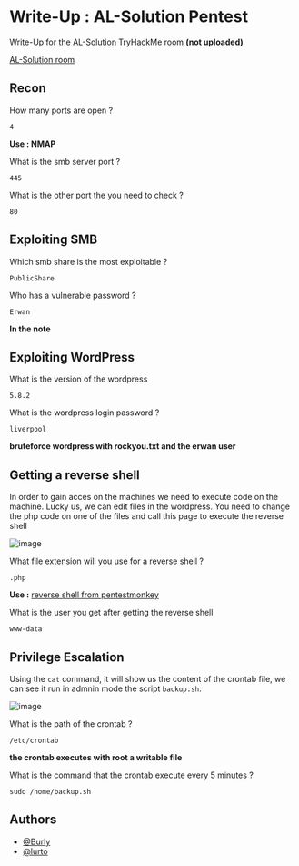 
# Write-Up : AL-Solution Pentest

Write-Up for the AL-Solution TryHackMe room **(not uploaded)**

[AL-Solution room](https://tryhackme.com) 



## Recon

How many ports are open ?

```
4
```
**Use : NMAP**

What is the smb server port ?

```
445
```

What is the other port the you need to check ?

```
80
```

## Exploiting SMB

Which smb share is the most exploitable ?

```
PublicShare
```

Who has a vulnerable password ? 

```
Erwan
```
**In the note**

## Exploiting WordPress

What is the version of the wordpress

```
5.8.2
```

What is the wordpress login password ?

```
liverpool
```
**bruteforce wordpress with rockyou.txt and the erwan user**

## Getting a reverse shell

In order to gain acces on the machines we need to execute code on the machine. Lucky us, we can edit files in the wordpress. You need to change the php code on one of the files and call this page to execute the reverse shell

![image](https://user-images.githubusercontent.com/90036439/142603796-67e404fb-5b53-436c-84f7-23fb5ffd77f7.png)

What file extension will you use for a reverse shell ?

```
.php
```
**Use :** [reverse shell from pentestmonkey](https://github.com/pentestmonkey/php-reverse-shell) 

What is the user you get after getting the reverse shell 

```
www-data
```

## Privilege Escalation

Using the ``` cat ``` command, it will show us the content of the crontab file, we can see it run in admnin mode the script ``` backup.sh ```.

![image](https://user-images.githubusercontent.com/90036439/142604886-a92c0077-7906-4e5e-a4a3-43720c80d80e.png)


What is the path of the crontab ?

```
/etc/crontab
```
**the crontab executes with root a writable file**

What is the command that the crontab execute every 5 minutes ?

```
sudo /home/backup.sh
```

## Authors

- [@Burly](https://github.com/Burly0)
- [@lurto](https://www.github.com/lurto)

